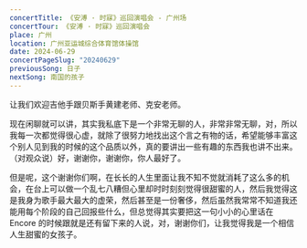 ```yaml
---
concertTitle: 《安溥 · 时寐》巡回演唱会 - 广州场
concertTour: 《安溥 · 时寐》巡回演唱会
place: 广州
location: 广州亚运城综合体育馆体操馆
date: 2024-06-29
concertPageSlug: "20240629"
previousSong: 日子
nextSong: 南国的孩子
---
```

让我们欢迎吉他手跟贝斯手黄建老师、克安老师。

现在闲聊就可以讲，其实我私底下是一个非常无聊的人，非常非常无聊，对，所以我每一次都觉得很心虚，就除了很努力地找出这个言之有物的话，希望能够丰富这个别人见到我的时候的这个品质以外，真的要讲出一些有趣的东西我也讲不出来。（对观众说）好，谢谢你，谢谢你，你人最好了。

但是呢，这个谢谢你们啊，在长长的人生里面让我不知不觉就消耗了这么多的机会，在台上可以做一个乱七八糟但心里却时时刻刻觉得很甜蜜的人，然后我觉得这是我身为歌手最大最大的虚荣，然后甚至是一份奢侈，然后虽然我常常不知道我还能用每个阶段的自己回报些什么，但总觉得其实要把这一句小小的心里话在 Encore 的时候跟就是还有留下来的人说，对，谢谢你们，让我觉得我是一个相信人生甜蜜的女孩子。